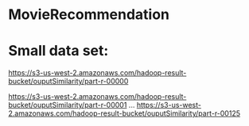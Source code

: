 # MovieRecommendation

# Small data set: 

https://s3-us-west-2.amazonaws.com/hadoop-result-bucket/ouputSimilarity/part-r-00000

https://s3-us-west-2.amazonaws.com/hadoop-result-bucket/ouputSimilarity/part-r-00001
...
https://s3-us-west-2.amazonaws.com/hadoop-result-bucket/ouputSimilarity/part-r-00125
